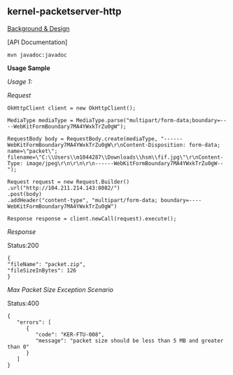 ## kernel-packetserver-http

[Background & Design](../../docs/design/kernel/kernel-packetserver-http.md)
 

[API Documentation]

```
mvn javadoc:javadoc
```


**Usage Sample**


  *Usage 1:*
  
  *Request*
  
  ```
OkHttpClient client = new OkHttpClient();

MediaType mediaType = MediaType.parse("multipart/form-data;boundary=----WebKitFormBoundary7MA4YWxkTrZu0gW");

RequestBody body = RequestBody.create(mediaType, "------WebKitFormBoundary7MA4YWxkTrZu0gW\r\nContent-Disposition: form-data; name=\"packet\"; filename=\"C:\\Users\\m1044287\\Downloads\\hsm\\fif.jpg\"\r\nContent-Type: image/jpeg\r\n\r\n\r\n------WebKitFormBoundary7MA4YWxkTrZu0gW--");

Request request = new Request.Builder()
  .url("http://104.211.214.143:8082/")
  .post(body)
  .addHeader("content-type", "multipart/form-data; boundary=----WebKitFormBoundary7MA4YWxkTrZu0gW")

Response response = client.newCall(request).execute();
  ```
  
  *Response*
  
  Status:200
  
  ```
  {
  "fileName": "packet.zip",
  "fileSizeInBytes": 126
  }
  ```
  
  


 *Max Packet Size Exception Scenario*

  Status:400

```
{
   "errors": [
      {
         "code": "KER-FTU-008",
         "message": "packet size should be less than 5 MB and greater than 0"
      }
   ]
}
```
  
  








